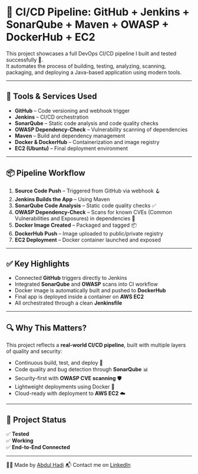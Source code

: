 # 🚀 CI/CD Pipeline: GitHub + Jenkins + SonarQube + Maven + OWASP + DockerHub + EC2

This project showcases a full DevOps CI/CD pipeline I built and tested successfully 💪.  
It automates the process of building, testing, analyzing, scanning, packaging, and deploying a Java-based application using modern tools.

---

## 🔧 Tools & Services Used

- **GitHub** – Code versioning and webhook trigger  
- **Jenkins** – CI/CD orchestration  
- **SonarQube** – Static code analysis and code quality checks  
- **OWASP Dependency-Check** – Vulnerability scanning of dependencies  
- **Maven** – Build and dependency management  
- **Docker & DockerHub** – Containerization and image registry  
- **EC2 (Ubuntu)** – Final deployment environment

---

## 📦 Pipeline Workflow

1. **Source Code Push** – Triggered from GitHub via webhook 🪝
2. **Jenkins Builds the App** – Using Maven  
3. **SonarQube Code Analysis** – Static code quality checks ✅
4. **OWASP Dependency-Check** – Scans for known CVEs (Common Vulnerabilities and Exposures) in dependencies 🔐  
5. **Docker Image Created** – Packaged and tagged 📦
6. **DockerHub Push** – Image uploaded to public/private registry  
7. **EC2 Deployment** – Docker container launched and exposed

---

## ✅ Key Highlights

- Connected **GitHub** triggers directly to Jenkins  
- Integrated **SonarQube** and **OWASP** scans into CI workflow  
- Docker image is automatically built and pushed to **DockerHub**  
- Final app is deployed inside a container on **AWS EC2**  
- All orchestrated through a clean **Jenkinsfile**


---

## 🔍 Why This Matters?

This project reflects a **real-world CI/CD pipeline**, built with multiple layers of quality and security:

- Continuous build, test, and deploy 🔄  
- Code quality and bug detection through **SonarQube** 📊  
- Security-first with **OWASP CVE scanning** 🛡️  
- Lightweight deployments using Docker 🐳  
- Cloud-ready with deployment to **AWS EC2** ☁️

---

## 🙌 Project Status

✅ **Tested**  
✅ **Working**  
✅ **End-to-End Connected**

---

👨‍💻 Made by [Abdul Hadi](https://github.com/abdul-hade)
📬 Contact me on [LinkedIn](https://www.linkedin.com/in/abdul-hadi-b0a074339/)
